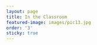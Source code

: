 ```yaml
---
layout: page
title: In the Classroom
featured-image: images/pic13.jpg
order: '3'
sticky: true
---
```

